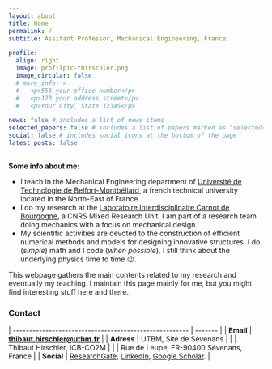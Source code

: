 ```yaml
---
layout: about
title: Home
permalink: /
subtitle: Assitant Professor, Mechanical Engineering, France.

profile:
  align: right
  image: profilpic-thirschler.png
  image_circular: false
  # more_info: >
  #   <p>555 your office number</p>
  #   <p>123 your address street</p>
  #   <p>Your City, State 12345</p>

news: false # includes a list of news items
selected_papers: false # includes a list of papers marked as "selected={true}"
social: false # includes social icons at the bottom of the page
latest_posts: false
---
```


**Some info about me:**
* I teach in the Mechanical Engineering department of <a href='https://www.utbm.fr/'>Université de Technologie de Belfort-Montbéliard</a>, a french technical university located in the North-East of France. 
* I do my research at the <a href='https://icb.u-bourgogne.fr/en/home-page/homepage/'>Laboratoire Interdisciplinaire Carnot de Bourgogne</a>, a CNRS Mixed Research Unit. I am part of a research team doing mechanics with a focus on mechanical design.
* My scientific activities are devoted to the construction of efficient numerical methods and models for designing innovative structures. 
  I do (*simple*) math and I code (*when possible*). I still think about the underlying physics time to time 😉.


This webpage gathers the main contents related to my research and eventually my teaching. I maintain this page mainly for me, but you might find interesting stuff here and there. 

### Contact

| ------------------------------------------------------ | ------- |
| <i class="fa-regular fa-paper-plane"></i> **Email**    | [**thibaut.hirschler@utbm.fr**](mailto:thibaut.hirschler@utbm.fr) |
| <i class="fa-solid fa-envelope-open-text"></i> **Adress** | UTBM, Site de Sévenans      |
|          | Thibaut Hirschler, ICB-CO2M |
|          | Rue de Leupe, FR-90400 Sévenans, France |
| <i class="fa-regular fa-circle-user"></i> **Social** | [ResearchGate](https://www.researchgate.net/profile/Thibaut-Hirschler), [LinkedIn](https://www.linkedin.com/in/thirschler/), [Google Scholar](https://scholar.google.fr/citations?user=cHqQRSIAAAAJ&hl=en). |

<p></p>
